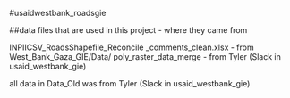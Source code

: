 #usaidwestbank_roadsgie

##data files that are used in this project - where they came from

INPIICSV_RoadsShapefile_Reconcile _comments_clean.xlsx - from West_Bank_Gaza_GIE/Data/
poly_raster_data_merge - from Tyler (Slack in usaid_westbank_gie)

all data in Data_Old was from Tyler (Slack in usaid_westbank_gie)